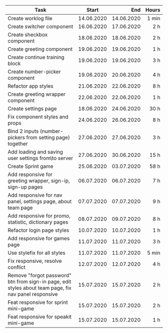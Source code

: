 | Task     | Start            | End  | Hours |
| ------------- |:-------------:| -----:| -----:|
| Create worklog file | 14.06.2020 | 14.06.2020 | 1 min |
| Create switcher component | 16.06.2020 | 17.06.2020 | 2 h |
| Create sheckbox component | 18.06.2020 | 18.06.2020 | 2 h |
| Create greeting component | 19.06.2020 | 19.06.2020 | 1 h |
| Create continue training block | 19.06.2020 | 19.06.2020 | 3 h |
| Create number-picker component | 19.06.2020 | 20.06.2020 | 4 h |
| Refactor app styles | 21.06.2020 | 22.06.2020 | 8 h |
| Create greeting wrapper component | 22.06.2020 | 22.06.2020 | 1 h |
| Create settings page | 18.06.2020 | 24.06.2020 | 30 h |
| Fix component styles and props | 24.06.2020 | 26.06.2020 | 8 h |
| Bind 2 inputs (number-pickers from setting page) together | 27.06.2020 | 27.06.2020 | 3 h |
| Add loading and saving user settings from\to server | 27.06.2020 | 30.06.2020 | 15 h |
| Create Sprint game | 25.06.2020 | 03.07.2020 | 58 h |
| Add responsive for greeting wrapper, sign-ip, sign-up pages | 06.07.2020 | 06.07.2020 | 7 h |
| Add responsive for nav panel, settings page, about team page | 07.07.2020 | 07.07.2020 | 9 h |
| Add responsive for promo, statistic, dictionary pages | 08.07.2020 | 09.07.2020 | 8 h |
| Refactor login page styles | 10.07.2020 | 10.07.2020 | 1 h |
| Add responsive for games page | 11.07.2020 | 11.07.2020 | 3 h |
| Use stylefix for all styles | 11.07.2020 | 11.07.2020 | 5 min |
| Fix responsive, resolve conflict | 12.07.2020 | 12.07.2020 | 4 h |
| Remove "forgot password" btn from sign-in page, edit styles about team page, fix nav panel responsive | 15.07.2020 | 15.07.2020 | 2 h |
| Feat responsive for sprint mini-game | 15.07.2020 | 15.07.2020 | 2 h |
| Feat responsive for speakit mini-game | 15.07.2020 | 15.07.2020 | 1 h |
